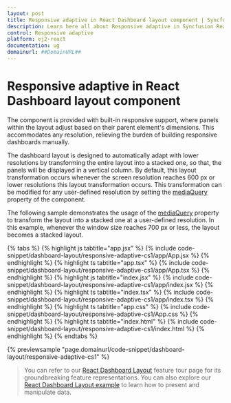 ```yaml
---
layout: post
title: Responsive adaptive in React Dashboard layout component | Syncfusion
description: Learn here all about Responsive adaptive in Syncfusion React Dashboard layout component of Syncfusion Essential JS 2 and more.
control: Responsive adaptive 
platform: ej2-react
documentation: ug
domainurl: ##DomainURL##
---
```


# Responsive adaptive in React Dashboard layout component

The component is provided with built-in responsive support, where panels within the layout adjust based on their parent element's dimensions. This accommodates any resolution, relieving the burden of building responsive dashboards manually.

The dashboard layout is designed to automatically adapt with lower resolutions by transforming the entire layout into a stacked one, so that, the panels will be displayed in a vertical column. By default, this layout transformation occurs whenever the screen resolution reaches 600 px or lower resolutions this layout transformation occurs. This transformation can be modified for any user-defined resolution by setting the [mediaQuery](https://ej2.syncfusion.com/react/documentation/api/dashboard-layout/#mediaquery) property of the component.

The following sample demonstrates the usage of the [mediaQuery](https://ej2.syncfusion.com/react/documentation/api/dashboard-layout/#mediaquery) property to transform the layout into a stacked one at a user-defined resolution. In this example, whenever the window size reaches 700 px or less, the layout becomes a stacked layout.

{% tabs %}
{% highlight js tabtitle="app.jsx" %}
{% include code-snippet/dashboard-layout/responsive-adaptive-cs1/app/App.jsx %}
{% endhighlight %}
{% highlight ts tabtitle="app.tsx" %}
{% include code-snippet/dashboard-layout/responsive-adaptive-cs1/app/App.tsx %}
{% endhighlight %}
{% highlight js tabtitle="index.jsx" %}
{% include code-snippet/dashboard-layout/responsive-adaptive-cs1/app/index.jsx %}
{% endhighlight %}
{% highlight ts tabtitle="index.tsx" %}
{% include code-snippet/dashboard-layout/responsive-adaptive-cs1/app/index.tsx %}
{% endhighlight %}
{% highlight ts tabtitle="app.css" %}
{% include code-snippet/dashboard-layout/responsive-adaptive-cs1/App.css %}
{% endhighlight %}
{% highlight ts tabtitle="index.html" %}
{% include code-snippet/dashboard-layout/responsive-adaptive-cs1/index.html %}
{% endhighlight %}
{% endtabs %}

 {% previewsample "page.domainurl/code-snippet/dashboard-layout/responsive-adaptive-cs1" %}

> You can refer to our [React Dashboard Layout](https://www.syncfusion.com/react-ui-components/react-dashboard-layout) feature tour page for its groundbreaking feature representations. You can also explore our [React Dashboard Layout example](https://ej2.syncfusion.com/react/demos/#/material/dashboard-layout/default) to learn how to present and manipulate data.